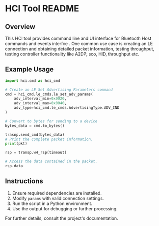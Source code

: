 
# HCI Tool README

## Overview
This HCI tool provides command line and UI interface  for Bluetooth Host commands and events interfce . One common use case is creating an LE connection and obtaining detailed packet information, testing throughput, testing controller functionality like A2DP, sco, HID, throughput etc.

## Example Usage

```python
import hci.cmd as hci_cmd

# Create an LE Set Advertising Parameters command
cmd = hci_cmd.le_cmds.le_set_adv_params(
    adv_interval_min=0x0020,
    adv_interval_max=0x0040,
    adv_type=hci_cmd.le_cmds.AdvertisingType.ADV_IND
)

# Convert to bytes for sending to a device
bytes_data = cmd.to_bytes()

trasnp.send_cmd(bytes_data)
# Print the complete packet information.
print(pkt)

rsp = transp.w4_rsp(timeout)

# Access the data contained in the packet.
rsp.data
```

## Instructions
1. Ensure required dependencies are installed.
2. Modify `params` with valid connection settings.
3. Run the script in a Python environment.
4. Use the output for debugging or further processing.

For further details, consult the project's documentation.